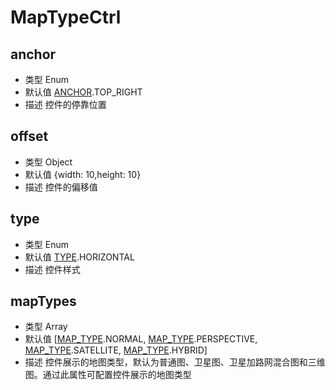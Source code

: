 # MapTypeCtrl

## anchor
* 类型 Enum
* 默认值 [ANCHOR](/guide/constants.html#controlanchor).TOP_RIGHT
* 描述 控件的停靠位置

## offset
* 类型 Object
* 默认值 {width: 10,height: 10}
* 描述 控件的偏移值

## type
* 类型 Enum
* 默认值 [TYPE](/guide/constants.html#maptypecontroltype).HORIZONTAL
* 描述 控件样式

## mapTypes
* 类型 Array
* 默认值 [[MAP_TYPE](/guide/constants.html#maptype).NORMAL, [MAP_TYPE](/guide/constants.html#maptype).PERSPECTIVE, [MAP_TYPE](/guide/constants.html#maptype).SATELLITE, [MAP_TYPE](/guide/constants.html#maptype).HYBRID]
* 描述 控件展示的地图类型，默认为普通图、卫星图、卫星加路网混合图和三维图。通过此属性可配置控件展示的地图类型


